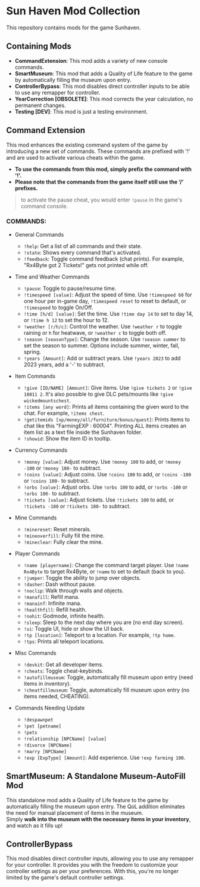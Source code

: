 # Sun Haven Mod Collection

This repository contains mods for the game Sunhaven.

## Containing Mods
* **CommandExtension**: This mod adds a variety of new console commands.
* **SmartMuseum**: This mod that adds a Quality of Life feature to the game by automatically filling the museum upon entry.
* **ControllerBypass**: This mod disables direct controller inputs to be able to use any remapper for controller.
* **YearCorrection [OBSOLETE]**: This mod corrects the year calculation, no permanent changes.
* **Testing [DEV]**: This mod is just a testing environment.

## Command Extension
This mod enhances the existing command system of the game by introducing a new set of commands.
These commands are prefixed with '!' and are used to activate various cheats within the game.  
* **To use the commands from this mod, simply prefix the command with '!'.**  
* **Please note that the commands from the game itself still use the ‘/’ prefixes.**

> to activate the pause cheat, you would enter `!pause` in the game's command console.

### COMMANDS:
* General Commands
  * `!help`: Get a list of all commands and their state.
  * `!state`: Shows every command that's activated.
  * `!feedback`: Toggle command feedback (chat prints). For example, "Rx4Byte got 2 Tickets!" gets not printed while off.

* Time and Weather Commands
  * `!pause`: Toggle to pause/resume time.
  * `!timespeed [value]`: Adjust the speed of time. Use `!timespeed 60` for one hour per in-game day, `!timespeed reset` to reset to default, or `!timespeed` to toggle On/Off.
  * `!time [h/d] [value]`: Set the time. Use `!time day 14` to set to day 14, or `!time h 12` to set the hour to 12.
  * `!weather [r/h/c]`: Control the weather. Use `!weather r` to toggle raining or `h` for heatwave, or `!weather c` to toggle both off.
  * `!season [seasonType]`: Change the season. Use `!season summer` to set the season to summer. Options include summer, winter, fall, spring.
  * `!years [Amount]`: Add or subtract years. Use `!years 2023` to add 2023 years, add a '-' to subtract.

* Item Commands
  * `!give [ID/NAME] [Amount]`: Give items. Use `!give tickets 2` or `!give 18011 2`. It's also possible to give DLC pets/mounts like `!give wickedmountschest`.
  * `!items [any word]`: Prints all items containing the given word to the chat. For example, `!items chest`.
  * `!getitemids [xp/money/all/furniture/bonus/quest]`: Prints items to chat like this "FarmingEXP : 60004". Printing ALL items creates an item list as a text file inside the Sunhaven folder.
  * `!showid`: Show the item ID in tooltip.

* Currency Commands
  * `!money [value]`: Adjust money. Use `!money 100` to add, or `!money -100` or `!money 100-` to subtract.
  * `!coins [value]`: Adjust coins. Use `!coins 100` to add, or `!coins -100` or `!coins 100-` to subtract.
  * `!orbs [value]`: Adjust orbs. Use `!orbs 100` to add, or `!orbs -100` or `!orbs 100-` to subtract.
  * `!tickets [value]`: Adjust tickets. Use `!tickets 100` to add, or `!tickets -100` or `!tickets 100-` to subtract.

* Mine Commands
  * `!minereset`: Reset minerals.
  * `!mineoverfill`: Fully fill the mine.
  * `!mineclear`: Fully clear the mine.

* Player Commands
  * `!name [playername]`: Change the command target player. Use `!name Rx4Byte` to target Rx4Byte, or `!name` to set to default (back to you).
  * `!jumper`: Toggle the ability to jump over objects.
  * `!dasher`: Dash without pause.
  * `!noclip`: Walk through walls and objects.
  * `!manafill`: Refill mana.
  * `!manainf`: Infinite mana.
  * `!healthfill`: Refill health.
  * `!nohit`: Godmode, infinite health.
  * `!sleep`: Sleep to the next day where you are (no end day screen).
  * `!ui`: Toggle UI, hide or show the UI back.
  * `!tp [location]`: Teleport to a location. For example, `!tp home`.
  * `!tps`: Prints all teleport locations.

* Misc Commands
  * `!devkit`: Get all developer items.
  * `!cheats`: Toggle cheat-keybinds.
  * `!autofillmuseum`: Toggle, automatically fill museum upon entry (need items in inventory).
  * `!cheatfillmuseum`: Toggle, automatically fill museum upon entry (no items needed, CHEATING).

* Commands Needing Update
  * `!despawnpet`
  * `!pet [petname]`
  * `!pets`
  * `!relationship [NPCName] [value]`
  * `!divorce [NPCName]`
  * `!marry [NPCName]`
  * `!exp [ExpType] [Amount]`: Add experience. Use `!exp farming 100`.


## SmartMuseum: A Standalone Museum-AutoFill Mod
This standalone mod adds a Quality of Life feature to the game by automatically filling the museum upon entry. The QoL addition eliminates the need for manual placement of items in the museum.  
Simply **walk into the museum with the necessary items in your inventory**, and watch as it fills up!

## ControllerBypass
This mod disables direct controller inputs, allowing you to use any remapper for your controller. It provides you with the freedom to customize your controller settings as per your preferences. With this, you're no longer limited by the game's default controller settings.
